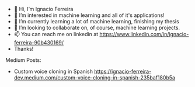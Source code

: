 - 👋 Hi, I’m Ignacio Ferreira
- 👀 I’m interested in machine learning and all of it's applications!
- 🌱 I’m currently learning a lot of machine learning, finishing my thesis
- 💞️ I’m looking to collaborate on, of course, machine learning projects.
- 📫 You can reach me on linkedin at https://www.linkedin.com/in/ignacio-ferreira-90b430169/
- Thanks!

<!---
ignacio-ferreira-dev/ignacio-ferreira-dev is a ✨ special ✨ repository because its `README.md` (this file) appears on your GitHub profile.
You can click the Preview link to take a look at your changes.
--->

Medium Posts:
* Custom voice cloning in Spanish
  https://ignacio-ferreira-dev.medium.com/custom-voice-cloning-in-spanish-235baf180b5a
